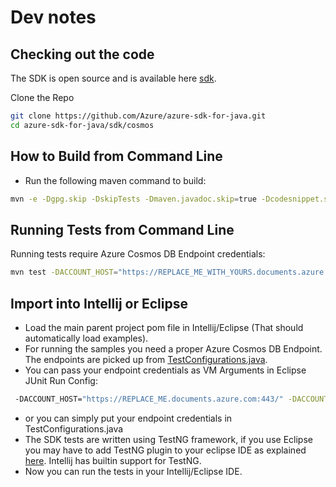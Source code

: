 # Dev notes

## Checking out the code

The SDK is open source and is available here [sdk](https://github.com/Azure/azure-sdk-for-java/blob/main/sdk/cosmos/).

Clone the Repo

```bash
git clone https://github.com/Azure/azure-sdk-for-java.git
cd azure-sdk-for-java/sdk/cosmos
```

## How to Build from Command Line

- Run the following maven command to build:

```bash
mvn -e -Dgpg.skip -DskipTests -Dmaven.javadoc.skip=true -Dcodesnippet.skip=true -Dspotbugs.skip=true -Dcheckstyle.skip=true -Drevapi.skip=true -pl ,com.azure:azure-cosmos clean install
```

## Running Tests from Command Line

Running tests require Azure Cosmos DB Endpoint credentials:

```bash
mvn test -DACCOUNT_HOST="https://REPLACE_ME_WITH_YOURS.documents.azure.com:443/" -DACCOUNT_KEY="REPLACE_ME_WITH_YOURS"
```

## Import into Intellij or Eclipse

- Load the main parent project pom file in Intellij/Eclipse (That should automatically load examples).
- For running the samples you need a proper Azure Cosmos DB Endpoint. The endpoints are picked up from [TestConfigurations.java](https://github.com/Azure/azure-sdk-for-java/blob/main/sdk/cosmos/azure-cosmos/src/main/java/com/azure/cosmos/implementation/TestConfigurations.java).
- You can pass your endpoint credentials as VM Arguments in Eclipse JUnit Run Config:

```bash
 -DACCOUNT_HOST="https://REPLACE_ME.documents.azure.com:443/" -DACCOUNT_KEY="REPLACE_ME"
```

- or you can simply put your endpoint credentials in TestConfigurations.java
- The SDK tests are written using TestNG framework, if you use Eclipse you may have to
  add TestNG plugin to your eclipse IDE as explained [here](https://testng.org/doc/eclipse.html).
  Intellij has builtin support for TestNG.
- Now you can run the tests in your Intellij/Eclipse IDE.